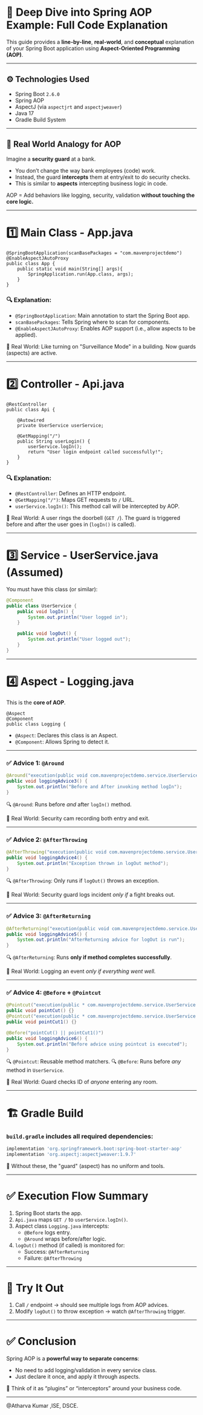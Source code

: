# 📘 Deep Dive into Spring AOP Example: Full Code Explanation

This guide provides a **line-by-line**, **real-world**, and **conceptual** explanation of your Spring Boot application using **Aspect-Oriented Programming (AOP)**.

---

## ⚙️ Technologies Used
- Spring Boot `2.6.0`
- Spring AOP
- AspectJ (via `aspectjrt` and `aspectjweaver`)
- Java 17
- Gradle Build System

---

## 🔁 Real World Analogy for AOP

Imagine a **security guard** at a bank.

- You don’t change the way bank employees (code) work.
- Instead, the guard **intercepts** them at entry/exit to do security checks.
- This is similar to **aspects** intercepting business logic in code.

AOP = Add behaviors like logging, security, validation **without touching the core logic.**

---

# 1️⃣ Main Class - App.java

```
@SpringBootApplication(scanBasePackages = "com.mavenprojectdemo")
@EnableAspectJAutoProxy
public class App {
    public static void main(String[] args){
        SpringApplication.run(App.class, args);
    }
}
```

### 🔍 Explanation:
- `@SpringBootApplication`: Main annotation to start the Spring Boot app.
- `scanBasePackages`: Tells Spring where to scan for components.
- `@EnableAspectJAutoProxy`: Enables AOP support (i.e., allow aspects to be applied).

🧠 Real World: Like turning on "Surveillance Mode" in a building. Now guards (aspects) are active.

---

# 2️⃣ Controller - Api.java

```
@RestController
public class Api {

    @Autowired
    private UserService userService;

    @GetMapping("/")
    public String userLogin() {
        userService.logIn();
        return "User login endpoint called successfully!";
    }
}
```

### 🔍 Explanation:
- `@RestController`: Defines an HTTP endpoint.
- `@GetMapping("/")`: Maps GET requests to `/` URL.
- `userService.logIn()`: This method call will be intercepted by AOP.

🧠 Real World: A user rings the doorbell (`GET /`). The guard is triggered before and after the user goes in (`logIn()` is called).

---

# 3️⃣ Service - UserService.java (Assumed)

You must have this class (or similar):

```java
@Component
public class UserService {
    public void logIn() {
        System.out.println("User logged in");
    }

    public void logOut() {
        System.out.println("User logged out");
    }
}
```

---

# 4️⃣ Aspect - Logging.java

This is the **core of AOP**.

```
@Aspect
@Component
public class Logging {
```

- `@Aspect`: Declares this class is an Aspect.
- `@Component`: Allows Spring to detect it.

---

### ✅ Advice 1: `@Around`

```java
@Around("execution(public void com.mavenprojectdemo.service.UserService.logIn())")
public void loggingAdvice3() {
    System.out.println("Before and After invoking method logIn");
}
```

🔍 `@Around`: Runs before *and* after `logIn()` method.

🧠 Real World: Security cam recording both entry and exit.

---

### ✅ Advice 2: `@AfterThrowing`

```java
@AfterThrowing("execution(public void com.mavenprojectdemo.service.UserService.logOut())")
public void loggingAdvice4() {
    System.out.println("Exception thrown in logOut method");
}
```

🔍 `@AfterThrowing`: Only runs if `logOut()` throws an exception.

🧠 Real World: Security guard logs incident *only if* a fight breaks out.

---

### ✅ Advice 3: `@AfterReturning`

```java
@AfterReturning("execution(public void com.mavenprojectdemo.service.UserService.logOut())")
public void loggingAdvice5() {
    System.out.println("AfterReturning advice for logOut is run");
}
```

🔍 `@AfterReturning`: Runs **only if method completes successfully**.

🧠 Real World: Logging an event *only if everything went well.*

---

### ✅ Advice 4: `@Before` + `@Pointcut`

```java
@Pointcut("execution(public * com.mavenprojectdemo.service.UserService.*(..))")
public void pointCut() {}
@Pointcut("execution(public * com.mavenprojectdemo.service.UserService.*(..))")
public void pointCut1() {}

@Before("pointCut() || pointCut1()")
public void loggingAdvice6() {
    System.out.println("Before advice using pointcut is executed");
}
```

🔍 `@Pointcut`: Reusable method matchers.
🔍 `@Before`: Runs before *any* method in `UserService`.

🧠 Real World: Guard checks ID of *anyone* entering any room.

---

# 🏗 Gradle Build

### `build.gradle` includes all required dependencies:

```groovy
implementation 'org.springframework.boot:spring-boot-starter-aop'
implementation 'org.aspectj:aspectjweaver:1.9.7'
```

🧠 Without these, the "guard" (aspect) has no uniform and tools.

---

# ✅ Execution Flow Summary

1. Spring Boot starts the app.
2. `Api.java` maps `GET /` to `userService.logIn()`.
3. Aspect class `Logging.java` intercepts:
   - `@Before` logs entry.
   - `@Around` wraps before/after logic.
4. `logOut()` method (if called) is monitored for:
   - Success: `@AfterReturning`
   - Failure: `@AfterThrowing`

---

# 🧪 Try It Out

1. Call `/` endpoint → should see multiple logs from AOP advices.
2. Modify `logOut()` to throw exception → watch `@AfterThrowing` trigger.

---

# ✅ Conclusion

Spring AOP is a **powerful way to separate concerns**:
- No need to add logging/validation in every service class.
- Just declare it once, and apply it through aspects.

🧠 Think of it as “plugins” or “interceptors” around your business code.

---

@Atharva Kumar ,ISE, DSCE.
